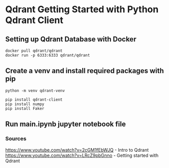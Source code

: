 # Qdrant Getting Started with Python Qdrant Client

## Setting up Qdrant Database with Docker

```
docker pull qdrant/qdrant
docker run -p 6333:6333 qdrant/qdrant
```

## Create a venv and install required packages with pip

```
python -m venv qdrant-venv
```

```
pip install qdrant-client
pip install numpy
pip install Faker
```

## Run main.ipynb jupyter notebook file


### Sources

https://www.youtube.com/watch?v=2cGM1fEbWJQ - Intro to Qdrant
https://www.youtube.com/watch?v=LRcZ9pbGnno - Getting started with Qdrant
